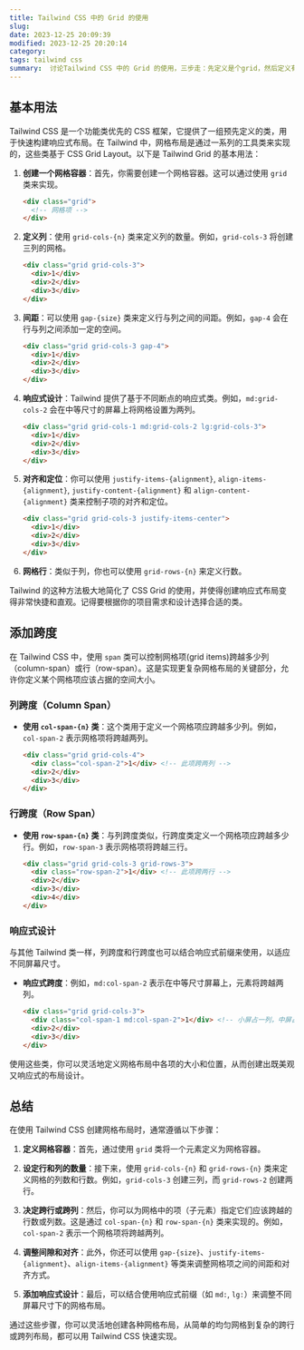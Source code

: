 ```yaml
---
title: Tailwind CSS 中的 Grid 的使用
slug: 
date: 2023-12-25 20:09:39
modified: 2023-12-25 20:20:14
category: 
tags: tailwind css
summary:  讨论Tailwind CSS 中的 Grid 的使用，三步走：先定义是个grid，然后定义有几行几列，然后再定义有没有跨行。
---
```


## 基本用法

Tailwind CSS 是一个功能类优先的 CSS 框架，它提供了一组预先定义的类，用于快速构建响应式布局。在 Tailwind 中，网格布局是通过一系列的工具类来实现的，这些类基于 CSS Grid Layout。以下是 Tailwind Grid 的基本用法：

1. **创建一个网格容器**：首先，你需要创建一个网格容器。这可以通过使用 `grid` 类来实现。

   ```html
   <div class="grid">
     <!-- 网格项 -->
   </div>
   ```

2. **定义列**：使用 `grid-cols-{n}` 类来定义列的数量。例如，`grid-cols-3` 将创建三列的网格。

   ```html
   <div class="grid grid-cols-3">
     <div>1</div>
     <div>2</div>
     <div>3</div>
   </div>
   ```

3. **间距**：可以使用 `gap-{size}` 类来定义行与列之间的间距。例如，`gap-4` 会在行与列之间添加一定的空间。

   ```html
   <div class="grid grid-cols-3 gap-4">
     <div>1</div>
     <div>2</div>
     <div>3</div>
   </div>
   ```

4. **响应式设计**：Tailwind 提供了基于不同断点的响应式类。例如，`md:grid-cols-2` 会在中等尺寸的屏幕上将网格设置为两列。

   ```html
   <div class="grid grid-cols-1 md:grid-cols-2 lg:grid-cols-3">
     <div>1</div>
     <div>2</div>
     <div>3</div>
   </div>
   ```

5. **对齐和定位**：你可以使用 `justify-items-{alignment}`, `align-items-{alignment}`, `justify-content-{alignment}` 和 `align-content-{alignment}` 类来控制子项的对齐和定位。

   ```html
   <div class="grid grid-cols-3 justify-items-center">
     <div>1</div>
     <div>2</div>
     <div>3</div>
   </div>
   ```

6. **网格行**：类似于列，你也可以使用 `grid-rows-{n}` 来定义行数。

Tailwind 的这种方法极大地简化了 CSS Grid 的使用，并使得创建响应式布局变得非常快捷和直观。记得要根据你的项目需求和设计选择合适的类。

## 添加跨度

在 Tailwind CSS 中，使用 `span` 类可以控制网格项(grid items)跨越多少列（column-span）或行（row-span）。这是实现更复杂网格布局的关键部分，允许你定义某个网格项应该占据的空间大小。

### 列跨度（Column Span）

- **使用 `col-span-{n}` 类**：这个类用于定义一个网格项应跨越多少列。例如，`col-span-2` 表示网格项将跨越两列。

  ```html
  <div class="grid grid-cols-4">
    <div class="col-span-2">1</div> <!-- 此项跨两列 -->
    <div>2</div>
    <div>3</div>
  </div>
  ```

### 行跨度（Row Span）

- **使用 `row-span-{n}` 类**：与列跨度类似，行跨度类定义一个网格项应跨越多少行。例如，`row-span-3` 表示网格项将跨越三行。

  ```html
  <div class="grid grid-cols-3 grid-rows-3">
    <div class="row-span-2">1</div> <!-- 此项跨两行 -->
    <div>2</div>
    <div>3</div>
    <div>4</div>
  </div>
  ```

### 响应式设计

与其他 Tailwind 类一样，列跨度和行跨度也可以结合响应式前缀来使用，以适应不同屏幕尺寸。

- **响应式跨度**：例如，`md:col-span-2` 表示在中等尺寸屏幕上，元素将跨越两列。

  ```html
  <div class="grid grid-cols-3">
    <div class="col-span-1 md:col-span-2">1</div> <!-- 小屏占一列，中屏占两列 -->
    <div>2</div>
    <div>3</div>
  </div>
  ```

使用这些类，你可以灵活地定义网格布局中各项的大小和位置，从而创建出既美观又响应式的布局设计。

## 总结

在使用 Tailwind CSS 创建网格布局时，通常遵循以下步骤：

1. **定义网格容器**：首先，通过使用 `grid` 类将一个元素定义为网格容器。

2. **设定行和列的数量**：接下来，使用 `grid-cols-{n}` 和 `grid-rows-{n}` 类来定义网格的列数和行数。例如，`grid-cols-3` 创建三列，而 `grid-rows-2` 创建两行。

3. **决定跨行或跨列**：然后，你可以为网格中的项（子元素）指定它们应该跨越的行数或列数。这是通过 `col-span-{n}` 和 `row-span-{n}` 类来实现的。例如，`col-span-2` 表示一个网格项将跨越两列。

4. **调整间隙和对齐**：此外，你还可以使用 `gap-{size}`、`justify-items-{alignment}`、`align-items-{alignment}` 等类来调整网格项之间的间距和对齐方式。

5. **添加响应式设计**：最后，可以结合使用响应式前缀（如 `md:`, `lg:`）来调整不同屏幕尺寸下的网格布局。

通过这些步骤，你可以灵活地创建各种网格布局，从简单的均匀网格到复杂的跨行或跨列布局，都可以用 Tailwind CSS 快速实现。
